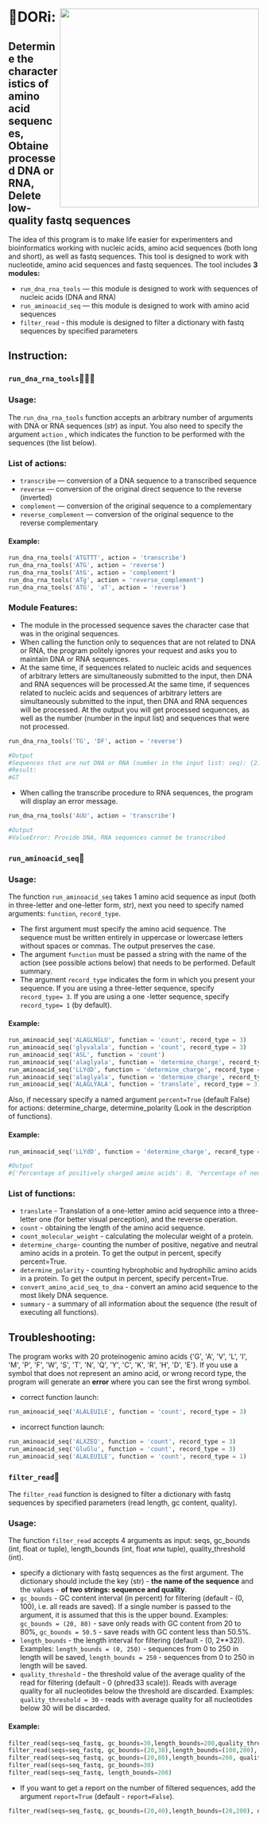 # 🧬DORi: <img src ='https://clipart-library.com/new_gallery/339-3399184_finding-nemo-facebook-banner.png' width =400 align="right">
## Determine the characteristics of amino acid sequences, Obtaine processed DNA or RNA, Delete low-quality fastq sequences
The idea of this program is to make life easier for experimenters and bioinformatics working with nucleic acids, amino acid sequences (both long and short), as well as fastq sequences. This tool is designed to work with nucleotide, amino acid sequences and fastq sequences.
The tool includes **3 modules:**
- `run_dna_rna_tools` — this module is designed to work with sequences of nucleic acids (DNA and RNA)
- `run_aminoacid_seq` — this module is designed to work with amino acid sequences
- `filter_read` - this module is designed to filter a dictionary with fastq sequences by specified parameters
## Instruction: 
### `run_dna_rna_tools`🧑🏻‍🔬 

### Usage:
The `run_dna_rna_tools` function accepts an arbitrary number of arguments with DNA or RNA sequences (*str*) as input. You also need to specify the argument `action` , which indicates the function to be performed with the sequences (the list below).

### List of actions:
- `transcribe` — conversion of a DNA sequence to a transcribed sequence
- `reverse` — conversion of the original direct sequence to the reverse (inverted)
- `complement` — conversion of the original sequence to a complementary
- `reverse_complement` — conversion of the original sequence to the reverse complementary

#### Example:
```python
run_dna_rna_tools('ATGTTT', action = 'transcribe')
run_dna_rna_tools('ATG', action = 'reverse')
run_dna_rna_tools('AtG', action = 'complement')
run_dna_rna_tools('ATg', action = 'reverse_complement')
run_dna_rna_tools('ATG', 'aT', action = 'reverse')
```

### Module Features:
- The module in the processed sequence saves the character case that was in the original sequences.
- When calling the function only to sequences that are not related to DNA or RNA, the program politely ignores your request and asks you to maintain DNA or RNA sequences.
- At the same time, if sequences related to nucleic acids and sequences of arbitrary letters are simultaneously submitted to the input, then DNA and RNA sequences will be processed.At the same time, if sequences related to nucleic acids and sequences of arbitrary letters are simultaneously submitted to the input, then DNA and RNA sequences will be processed. At the output you will get processed sequences, as well as the number (number in the input list) and sequences that were not processed.

```python
run_dna_rna_tools('TG', 'DF', action = 'reverse')

#Output
#Sequences that are not DNA or RNA (number in the input list: seq): {2: 'DF'}
#Result:
#GT
```
- When calling the transcribe procedure to RNA sequences, the program will display an error message.

```python
run_dna_rna_tools('AUU', action = 'transcribe')

#Output
#ValueError: Provide DNA, RNA sequences cannot be transcribed
```
### `run_aminoacid_seq`👻

### Usage:
The function `run_aminoacid_seq` takes 1 amino acid sequence as input (both in three-letter and one-letter form, str), next you need to specify named arguments: `function`, `record_type`.
- The first argument must specify the amino acid sequence.  The sequence must be written entirely in uppercase or lowercase letters without spaces or commas. The output preserves the case.
- The argument `function` must be passed a string with the name of the action (see possible actions below) that needs to be performed. Default summary.
- The argument `record_type` indicates the form in which you present your sequence. If you are using a three-letter sequence, specify `record_type= 3`. If you are using a one -letter sequence, specify `record_type= 1` (by default). 

#### Example:

```python
run_aminoacid_seq('ALAGLNGLU', function = 'count', record_type = 3)
run_aminoacid_seq('glyvalala', function = 'count', record_type = 3)
run_aminoacid_seq('ASL', function = 'count')
run_aminoacid_seq('alaglyala', function = 'determine_charge', record_type = 3)
run_aminoacid_seq('LLYdD', function = 'determine_charge', record_type = 1, percent=True)
run_aminoacid_seq('alaglyala', function = 'determine_charge', record_type = 3, percent=True)
run_aminoacid_seq('ALAGLYALA', function = 'translate', record_type = 3)
```          
   
Also, if necessary specify a named argument `percent=True` (default False) for actions: determine_charge, determine_polarity (Look in the description of functions).

#### Example:
```python
run_aminoacid_seq('LLYdD', function = 'determine_charge', record_type = 1, percent=True)

#Output
#{'Percentage of positively charged amino acids': 0, 'Percentage of neutrally charged amino acids': 60, 'Percentage of negatively charged amino acids': 40}
```   
### List of functions:
- `translate` - Translation of a one-letter amino acid sequence into a three-letter one (for better visual perception), and the reverse operation. 
- `count` - obtaining the length of the amino acid sequence. 
- `count_molecular_weight` - calculating the molecular weight of a protein.
- `determine_charge`- counting the number of positive, negative and neutral amino acids in a protein. To get the output in percent, specify percent=True. 
- `determine_polarity` - counting hybrophobic and hydrophilic amino acids in a protein. To get the output in percent, specify percent=True. 
- `convert_amino_acid_seq_to_dna` - convert an amino acid sequence to the most likely DNA sequence. 
- `summary` - a summary of all information about the sequence (the result of executing all functions). 

## Troubleshooting:
The program works with 20 proteinogenic amino acids {'G', 'A', 'V', 'L', 'I', 'M', 'P', 'F', 'W', 'S', 'T', 'N', 'Q', 'Y', 'C', 'K', 'R', 'H', 'D', 'E'}. If you use a symbol that does not represent an amino acid, or wrong record type, the program will generate an **error** where you can see the first wrong symbol. 
- correct function launch:    
```python
run_aminoacid_seq('ALALEUILE', function = 'count', record_type = 3)
```  
- incorrect function launch:      
```python
run_aminoacid_seq('ALXZEQ', function = 'count', record_type = 3)
run_aminoacid_seq('GluGlu', function = 'count', record_type = 3)
run_aminoacid_seq('ALALEUILE', function = 'count', record_type = 1)
```
### `filter_read`🦖
The `filter_read` function is designed to filter a dictionary with fastq sequences by specified parameters (read length, gc content, quality).

### Usage:
The function `filter_read` accepts 4 arguments as input: seqs, gc_bounds (int, float or tuple), length_bounds (int, float или tuple), quality_threshold (int). 
- specify a dictionary with fastq sequences as the first argument. The dictionary should include the key (str) - **the name of the sequence** and the values - **of two strings: sequence and quality**.
- `gc_bounds` - GC content interval (in percent) for filtering (default - (0, 100), i.e. all reads are saved). If a single number is passed to the argument, it is assumed that this is the upper bound.
Examples: `gc_bounds = (20, 80)` - save only reads with GC content from 20 to 80%, `gc_bounds = 50.5` - save reads with GC content less than 50.5%.
- `length_bounds` - the length interval for filtering (default - (0, 2**32)).
Examples: `length_bounds = (0, 250)` - sequences from 0 to 250 in length will be saved, `length_bounds = 250` - sequences from 0 to 250 in length will be saved.
- `quality_threshold` - the threshold value of the average quality of the read for filtering (default - 0 (phred33 scale)). Reads with average quality for all nucleotides below the threshold are discarded.
Examples: `quality_threshold = 30` - reads with average quality for all nucleotides below 30 will be discarded.

#### Example:

```python
filter_read(seqs=seq_fastq, gc_bounds=30,length_bounds=200,quality_threshold=20)
filter_read(seqs=seq_fastq, gc_bounds=(20,30),length_bounds=(100,200), quality_threshold=20)
filter_read(seqs=seq_fastq, gc_bounds=(20,80),length_bounds=200, quality_threshold=20)
filter_read(seqs=seq_fastq, gc_bounds=30)
filter_read(seqs=seq_fastq, length_bounds=200)
```   
- If you want to get a report on the number of filtered sequences, add the argument `report=True` (default - `report=False`).

```python
filter_read(seqs=seq_fastq, gc_bounds=(20,40),length_bounds=(20,200), quality_threshold=20, report=True)
``` 


